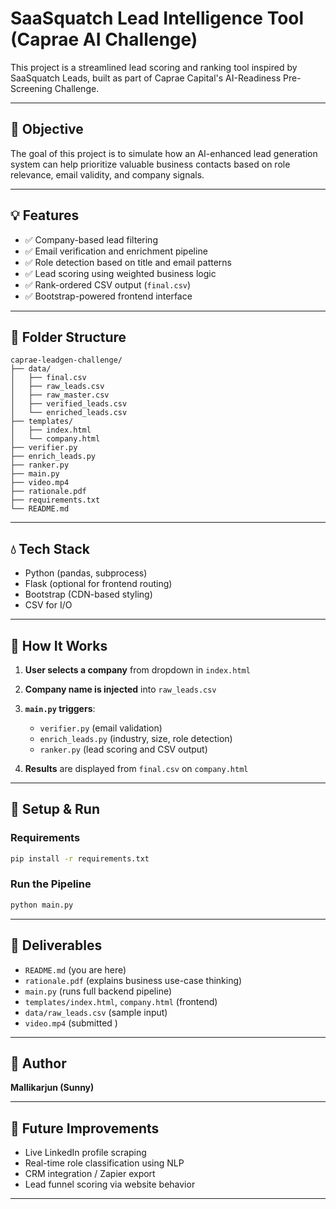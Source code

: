 # SaaSquatch Lead Intelligence Tool (Caprae AI Challenge)

This project is a streamlined lead scoring and ranking tool inspired by SaaSquatch Leads, built as part of Caprae Capital's AI-Readiness Pre-Screening Challenge.

---

## 📌 Objective

The goal of this project is to simulate how an AI-enhanced lead generation system can help prioritize valuable business contacts based on role relevance, email validity, and company signals.

---

## 💡 Features

* ✅ Company-based lead filtering
* ✅ Email verification and enrichment pipeline
* ✅ Role detection based on title and email patterns
* ✅ Lead scoring using weighted business logic
* ✅ Rank-ordered CSV output (`final.csv`)
* ✅ Bootstrap-powered frontend interface

---

## 📂 Folder Structure

```
caprae-leadgen-challenge/
├── data/
│   ├── final.csv
│   ├── raw_leads.csv
│   ├── raw_master.csv
│   ├── verified_leads.csv
│   └── enriched_leads.csv
├── templates/
│   ├── index.html
│   └── company.html
├── verifier.py
├── enrich_leads.py
├── ranker.py
├── main.py
├── video.mp4
├── rationale.pdf
├── requirements.txt
└── README.md
```

---

## 💧 Tech Stack

* Python (pandas, subprocess)
* Flask (optional for frontend routing)
* Bootstrap (CDN-based styling)
* CSV for I/O

---

## 🚀 How It Works

1. **User selects a company** from dropdown in `index.html`
2. **Company name is injected** into `raw_leads.csv`
3. **`main.py` triggers**:

   * `verifier.py` (email validation)
   * `enrich_leads.py` (industry, size, role detection)
   * `ranker.py` (lead scoring and CSV output)
4. **Results** are displayed from `final.csv` on `company.html`

---

## 📆 Setup & Run

### Requirements

```bash
pip install -r requirements.txt
```

### Run the Pipeline

```bash
python main.py
```

---

## 📄 Deliverables

* `README.md` (you are here)
* `rationale.pdf` (explains business use-case thinking)
* `main.py` (runs full backend pipeline)
* `templates/index.html`, `company.html` (frontend)
* `data/raw_leads.csv` (sample input)
* `video.mp4` (submitted )

---

## 📖 Author

**Mallikarjun (Sunny)**

---

## 🚀 Future Improvements

* Live LinkedIn profile scraping
* Real-time role classification using NLP
* CRM integration / Zapier export
* Lead funnel scoring via website behavior

---
